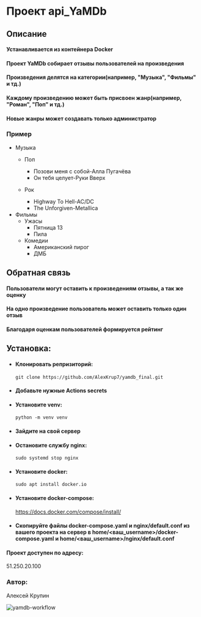# Проект api_YaMDb
## Описание

#### Устанавливается из контейнера Docker

#### Проект YaMDb собирает отзывы пользователей на произведения

#### Произведения делятся на категории(например, "Музыка", "Фильмы" и тд.)

#### Каждому произведению может быть присвоен жанр(например, "Роман", "Поп" и тд.)

#### Новые жанры может создавать только администратор

### Пример

* Музыка
    * Поп
        * Позови меня с собой-Алла Пугачёва
        * Он тебя целует-Руки Вверх

    * Рок
        * Highway To Hell-AC/DC
        * The Unforgiven-Metallica
* Фильмы
    * Ужасы
        * Пятница 13
        * Пила
    * Комедии
        * Американский пирог
        * ДМБ
## Обратная связь
#### Пользователи могут оставить к произведениям отзывы, а так же оценку
#### На одно произведение пользователь может оставить только один отзыв
#### Благодаря оценкам пользователей формируется рейтинг
## Установка:
* #### Клонировать репризиторий:
  ```git clone https://github.com/AlexKrup7/yamdb_final.git```
* #### Добавьте нужные Actions secrets
* #### Установите venv:
  ```python -m venv venv```
* #### Зайдите на свой сервер
* #### Остановите службу nginx:
  ```sudo systemd stop nginx```
* #### Установите docker:
  ```sudo apt install docker.io```
* #### Установите docker-compose:
  https://docs.docker.com/compose/install/
* #### Скопируйте файлы docker-compose.yaml и nginx/default.conf из вашего проекта на сервер в home/<ваш_username>/docker-compose.yaml и home/<ваш_username>/nginx/default.conf

#### Проект доступен по адресу:
  51.250.20.100
### Автор:

 Алексей Крупин

![yamdb-workflow](https://github.com/AlexKrup7/yamdb_final/workflows/yamdb-workflow/badge.svg)